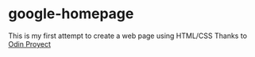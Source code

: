 # google-homepage
This is my first attempt to create a web page using HTML/CSS Thanks to
<a href="http://www.theodinproject.com/"> Odin Proyect</a>